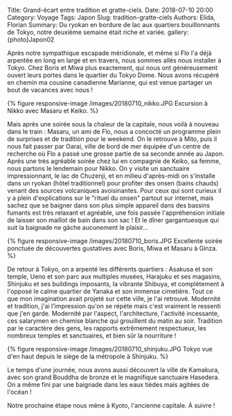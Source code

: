 Title: Grand-écart entre tradition et gratte-ciels.
Date: 2018-07-10 20:00
Category: Voyage
Tags: Japon
Slug: tradition-gratte-ciels
Authors: Elida, Florian
Summary: Du ryokan en bordure de lac aux quartiers bouillonnants de Tokyo, notre deuxième semaine était riche et variée.
gallery: {photo}Japon02

Après notre sympathique escapade méridionale, et même si Flo l'a déjà arpentée en long en large et en travers, nous sommes allés nous installer à Tokyo. Chez Boris et Miwa plus exactement, qui nous ont généreusement ouvert leurs portes dans le quartier du Tokyo Dome. Nous avons récupéré en chemin ma cousine canadienne Marianne, qui est venue partager un bout de vacances avec nous !

{% figure responsive-image /images/20180710_nikko.JPG Excursion à Nikko avec Masaru et Keiko. %}

Mais après une soirée sous la chaleur de la capitale, nous voilà à nouveau dans le train : Masaru, un ami de Flo, nous a concocté un programme plein de surprises et de tradition pour le weekend. On le retrouve à Mito, puis il nous fait passer par Oarai, ville de bord de mer équipée d'un centre de recherche où Flo a passé une grosse partie de sa seconde année au Japon. Après une très agréable soirée chez lui en compagnie de Keiko, sa femme, nous partons le lendemain pour Nikko. On y visite un sanctuaire impressionnant,  le lac de Chuzenji, et en milieu d'après-midi on s'installe dans un ryokan (hôtel traditionnel) pour profiter des onsen (bains chauds) venant des sources volcaniques avoisinantes. Pour ceux qui sont curieux il y a plein d'explications sur le "rituel du onsen" partout sur internet, mais sachez que se baigner dans son plus simple appareil dans des bassins fumants est très relaxant et agréable, une fois passée l'appréhension initiale de laisser son maillot de bain dans son sac !
Et le dîner gargantuesque qui suit la baignade ne gâche aucunement le plaisir...

{% figure responsive-image /images/20180710_boris.JPG Excellente soirée ponctuée de découvertes gustatives avec Boris, Miwa et Masaru à Ginza. %}

De retour à Tokyo, on a arpenté les différents quartiers : Asakusa et son temple, Ueno et son parc aux multiples musées, Harajuku et ses magasins, Shinjuku et ses buildings imposants, la vibrante Shibuya, et complètement à l'opposé le calme quartier de Yanaka et son immense cimetière. Tout ce que mon imagination avait projeté sur cette ville, je l'ai retrouvé. Modernité et tradition, j'ai l'impression qu'on se répète mais c'est vraiment le ressenti que j'en garde. Modernité par l'aspect, l'architecture, l'activité incessante, ces salarymen en chemise blanche qui grouillent du matin au soir. Tradition par le caractère des gens, les rapports extrêmement respectueux, les nombreux temples et sanctuaires, et bien sûr la nourriture !

{% figure responsive-image /images/20180710_shinjuku.JPG Tokyo vue d'en haut depuis le siège de la métropole à Shinjuku. %}

Le temps d'une journée, nous avons aussi découvert la ville de Kamakura, avec son grand Bouddha de bronze et le magnifique sanctuaire Hasedera. On a même fini par une baignade dans les eaux tièdes mais agitées de l'océan !

Notre prochaine étape nous mène à Kyoto, l'ancienne capitale. À suivre !
